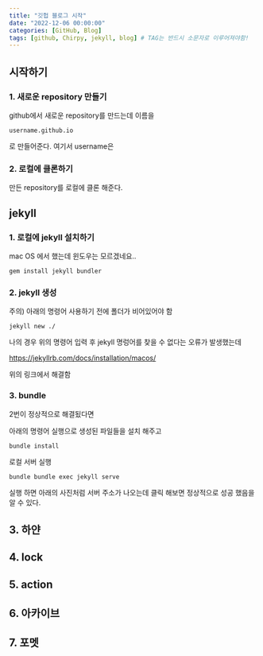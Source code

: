 ```yaml
---
title: "깃헙 블로그 시작"
date: "2022-12-06 00:00:00"
categories: [GitHub, Blog]
tags: [github, Chirpy, jekyll, blog] # TAG는 반드시 소문자로 이루어져야함!
---
```


## 시작하기

### 1. 새로운 repository 만들기

github에서 새로운 repository를 만드는데 이름을

```
username.github.io
```

로 만들어준다.
여기서 username은

### 2. 로컬에 클론하기

만든 repository를 로컬에 클론 해준다.

## jekyll

### 1. 로컬에 jekyll 설치하기

mac OS 에서 했는데 윈도우는 모르겠네요..

```
gem install jekyll bundler
```

### 2. jekyll 생성

주의) 아래의 명령어 사용하기 전에 폴더가 비어있어야 함

```
jekyll new ./
```

나의 경우 위의 명령어 입력 후 jekyll 명렁어를 찾을 수 없다는 오류가 발생했는데

https://jekyllrb.com/docs/installation/macos/

위의 링크에서 해결함

### 3. bundle

2번이 정상적으로 해결됬다면

아래의 명령어 실행으로 생성된 파일들을 설치 해주고

```
bundle install
```

로컬 서버 실행

```
bundle bundle exec jekyll serve

```

실행 하면 아래의 사진처럼 서버 주소가 나오는데 클릭 해보면 정상적으로 성공 했음을 알 수 있다.

## 3. 하얀

## 4. lock

## 5. action

## 6. 아카이브

## 7. 포멧
